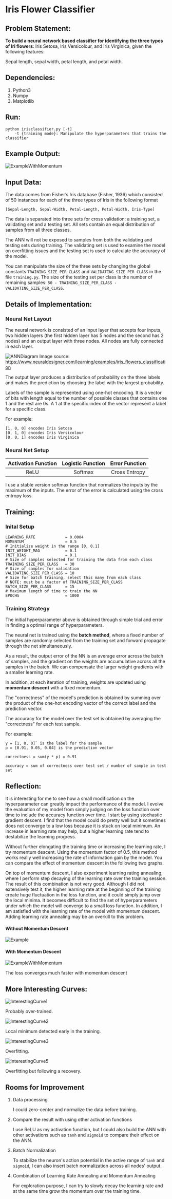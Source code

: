 # Iris Flower Classifier

[//]: # (Image References)
[ANNDiagram]: ./img/nn_graph.png "ANN Layout"
[Example]: ./img/example.png "Example error curve over training time"
[ExampleWithMomentum]: ./img/example_with_momentum.png "Example with momentum"
[InterestingCurve1]: ./img/interesting_curve.png "Interesting error curve over training time"
[InterestingCurve2]: ./img/interesting_curve2.png "Interesting error curve over training time"
[InterestingCurve3]: ./img/interesting_curve3.png "Interesting error curve over training time"
[InterestingCurve5]: ./img/interesting_curve5.png "Interesting error curve over training time"

## Problem Statement:

**To build a neural network based classifier for identifying the three types of Iri flowers**: Iris Setosa, Iris Versicolour, and Iris Virginica, given the following features:

Sepal length, sepal width, petal length, and petal width.


## Dependencies:

1. Python3
2. Numpy      
3. Matplotlib 


## Run:

    python irisclassifier.py [-t]
        -t {training mode}: Manipulate the hyperparameters that trains the classifier


## Example Output:

![ExampleWithMomentum]

## Input Data:

The data comes from Fisher’s Iris database (Fisher, 1936) which consisted of 50 instances for each of the three types of Iris in the following format

`[Sepal-Length, Sepal-Width, Petal-Length, Petal-Width, Iris-Type]`

The data is separated into three sets for cross validation: a training set, a validating set and a testing set. All sets contain an equal distribution of samples from all three classes.

The ANN will not be exposed to samples from both the validating and testing sets during training. The validating set is used to examine the model on overfitting issues and the testing set is used to calculate the accuracy of the model. 

You can manipulate the size of the three sets by changing the global constants `TRAINING_SIZE_PER_CLASS` and  `VALIDATING_SIZE_PER_CLASS` in the file `training.py`. The size of the testing set per class is the number of remaining samples: `50 - TRAINING_SIZE_PER_CLASS - VALIDATING_SIZE_PER_CLASS`.


## Details of Implementation:

### Neural Net Layout
The neural network is consisted of an input layer that accepts four inputs, two hidden layers (the first hidden layer has 5 nodes and the second has 2 nodes) and an output layer with three nodes. All nodes are fully connected in each layer.

![ANNDiagram]
Image source: https://www.neuraldesigner.com/learning/examples/iris_flowers_classification

The output layer produces a distribution of probability on the three labels and makes the prediction by choosing the label with the largest probability. 

Labels of the sample is represented using one-hot encoding. It is a vector of bits with length equal to the number of possible classes that contains one 1 and the rest are 0s. A 1 at the specific index of the vector represent a label for a specific class.

For example:

    [1, 0, 0] encodes Iris Setosa
    [0, 1, 0] encodes Iris Versicolour
    [0, 0, 1] encodes Iris Virginica
    

### Neural Net Setup

| Activation Function |  Logistic Function  |  Error Function   |
|  :---------------:  |  :---------------:  |  :-------------:  |
|        ReLU         |       Softmax       |  Cross Entropy    |

I use a stable version softmax function that normalizes the inputs by the maximum of the inputs. The error of the error is calculated using the cross entropy loss. 


## Training:

### Inital Setup
    
    LEARNING_RATE             = 0.0004
    MOMENTUM                  = 0.5
    # Initialize weight in the range [0, 0.1]
    INIT_WEIGHT_MAG           = 0.1
    INIT_BIAS                 = 0.1
    # Size of samples selected for training the data from each class
    TRAINING_SIZE_PER_CLASS   = 30
    # Size of samples for validation
    VALIDATING_SIZE_PER_CLASS = 10 
    # Size for batch training, select this many from each class
    # NOTE: must be a factor of TRAINING_SIZE_PER_CLASS 
    BATCH_SIZE_PER_CLASS      = 15
    # Maximum length of time to train the NN
    EPOCHS                    = 1000

### Training Strategy

The initial hyperparameter above is obtained through simple trial and error in finding a optimal range of hyperparameters. 

The neural net is trained using the **batch method**, where a fixed number of samples are randomly selected from the training set and forward propagate through the net simultaneously.

As a result, the output error of the NN is an average error across the batch of samples, and the gradient on the weights are accumulative across all the samples in the batch. We can compensate the larger weight gradients with a smaller learning rate. 

In addition, at each iteration of training, weights are updated using **momentum descent** with a fixed momentum.

The "correctness" of the model's prediction is obtained by summing over the product of the one-hot encoding vector of the correct label and the prediction vector.

The accuracy for the model over the test set is obtained by averaging the "correctness" for each test sample.

For example:

    y = [1, 0, 0]` is the label for the sample
    p = [0.91, 0.05, 0.04] is the prediction vector

    correctness = sum(y * p) = 0.91

    accuracy = sum of correctness over test set / number of sample in test set


## Reflection:

It is interesting for me to see how a small modification on the hyperparameter can greatly impact the performance of the model. I evolve the evaluation of my model from simply judging on the loss function over time to include the accuracy function over time. I start by using stochastic gradient descent. I find that the model could do pretty well but it sometimes does not converge to a low loss because it is stuck on local minimum. An increase in learning rate may help, but a higher learning rate tend to destabilize the learning progress.

Without further elongating the training time or increasing the learning rate, I try momentum descent. Using the momentum factor of 0.5, this method works really well increasing the rate of information gain by the model. You can compare the effect of momentum descent in the following two graphs. 

On top of momentum descent, I also experiment learning rating annealing, where I perform step decaying of the learning rate over the training session. The result of this combination is not very good. Although I did not extensively test it, the higher learning rate at the beginning of the training create huge fluctuation in the loss function, and it could simply jump over the local minima. It becomes difficult to find the set of hyperparameters under which the model will converge to a small loss function. In addition, I am satisfied with the learning rate of the model with momentum descent. Adding learning rate annealing may be an overkill to this problem.

#### Without Momentum Descent
![Example]
#### With Momentum Descent
![ExampleWithMomentum]

The loss converges much faster with momentum descent


## More Interesting Curves:

![InterestingCurve1]

Probably over-trained.

![InterestingCurve2]

Local minimum detected early in the training. 

![InterestingCurve3]

Overfitting.

![InterestingCurve5]

Overfitting but following a recovery.


## Rooms for Improvement

1. Data processing

    I could zero-center and normalize the data before training.

2. Compare the result with using other activation functions

    I use ReLU as my activation function, but I could also build the ANN with other activations such as `tanh` and `sigmoid` to compare their effect on the ANN. 

3. Batch Normalization

    To stabilize the neuron's action potential in the active range of `tanh` and `sigmoid`, I can also insert batch normalization across all nodes' output.

4. Combination of Learning Rate Annealing and Momentum Annealing

    For exploration purpose, I can try to slowly decay the learning rate and at the same time grow the momentum over the training time. 